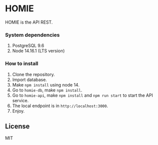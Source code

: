 # HOMIE

HOMIE is the API REST.

### System dependencies

1. PostgreSQL 9.6
2. Node 14.16.1 (LTS version)

### How to install

1. Clone the repository.
2. Import database.
3. Make `npm install` using node 14.
4. Go to `homie-db`, make `npm install`.
5. Go to `homie-api`, make `npm install` and `npm run start` to start the API service.
6. The local endpoint is in `http://localhost:3000`.
7. Enjoy.

## License

MIT